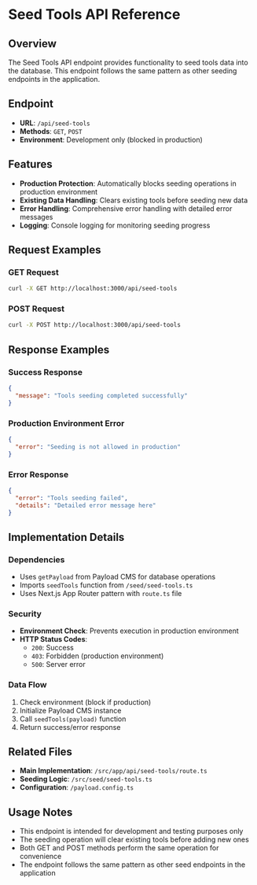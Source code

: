 # Seed Tools API Reference

## Overview
The Seed Tools API endpoint provides functionality to seed tools data into the database. This endpoint follows the same pattern as other seeding endpoints in the application.

## Endpoint
- **URL**: `/api/seed-tools`
- **Methods**: `GET`, `POST`
- **Environment**: Development only (blocked in production)

## Features
- **Production Protection**: Automatically blocks seeding operations in production environment
- **Existing Data Handling**: Clears existing tools before seeding new data
- **Error Handling**: Comprehensive error handling with detailed error messages
- **Logging**: Console logging for monitoring seeding progress

## Request Examples

### GET Request
```bash
curl -X GET http://localhost:3000/api/seed-tools
```

### POST Request
```bash
curl -X POST http://localhost:3000/api/seed-tools
```

## Response Examples

### Success Response
```json
{
  "message": "Tools seeding completed successfully"
}
```

### Production Environment Error
```json
{
  "error": "Seeding is not allowed in production"
}
```

### Error Response
```json
{
  "error": "Tools seeding failed",
  "details": "Detailed error message here"
}
```

## Implementation Details

### Dependencies
- Uses `getPayload` from Payload CMS for database operations
- Imports `seedTools` function from `/seed/seed-tools.ts`
- Uses Next.js App Router pattern with `route.ts` file

### Security
- **Environment Check**: Prevents execution in production environment
- **HTTP Status Codes**: 
  - `200`: Success
  - `403`: Forbidden (production environment)
  - `500`: Server error

### Data Flow
1. Check environment (block if production)
2. Initialize Payload CMS instance
3. Call `seedTools(payload)` function
4. Return success/error response

## Related Files
- **Main Implementation**: `/src/app/api/seed-tools/route.ts`
- **Seeding Logic**: `/src/seed/seed-tools.ts`
- **Configuration**: `/payload.config.ts`

## Usage Notes
- This endpoint is intended for development and testing purposes only
- The seeding operation will clear existing tools before adding new ones
- Both GET and POST methods perform the same operation for convenience
- The endpoint follows the same pattern as other seed endpoints in the application
